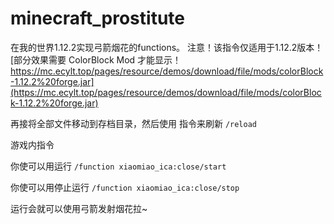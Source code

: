 # minecraft_prostitute
在我的世界1.12.2实现弓箭烟花的functions。
注意！该指令仅适用于1.12.2版本！
[部分效果需要 ColorBlock Mod 才能显示！
https://mc.ecylt.top/pages/resource/demos/download/file/mods/colorBlock-1.12.2%20forge.jar](https://mc.ecylt.top/pages/resource/demos/download/file/mods/colorBlock-1.12.2%20forge.jar)

再接将全部文件移动到存档目录，然后使用
指令来刷新
```/reload```

游戏内指令

你使可以用运行
```/function xiaomiao_ica:close/start```

你使可以用停止运行
```/function xiaomiao_ica:close/stop```

运行会就可以使用弓箭发射烟花拉~
